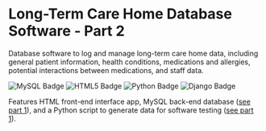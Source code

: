 # Long-Term Care Home Database Software - Part 2

Database software to log and manage long-term care home data, including general patient information, health conditions, medications and allergies, potential interactions between medications, and staff data.

![MySQL Badge](https://img.shields.io/badge/MySQL-4479A1?logo=mysql&logoColor=fff&style=flat-square) ![HTML5 Badge](https://img.shields.io/badge/HTML5-E34F26?logo=html5&logoColor=fff&style=flat-square) ![Python Badge](https://img.shields.io/badge/Python-3776AB?logo=python&logoColor=fff&style=flat-square) ![Django Badge](https://img.shields.io/badge/Django-092E20?logo=django&logoColor=fff&style=flat-square)

Features HTML front-end interface app, MySQL back-end database ([see part 1](https://github.com/sharlet-kumar/LongTermCareHome-Part1)),  and a Python script to generate data for software testing ([see part 1](https://github.com/sharlet-kumar/LongTermCareHome-Part1)).
